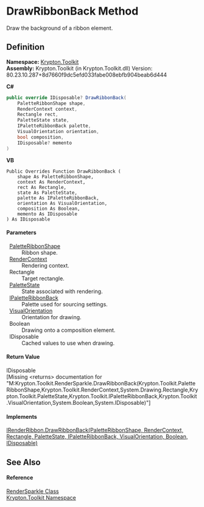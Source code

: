 # DrawRibbonBack Method


Draw the background of a ribbon element.



## Definition
**Namespace:** <a href="79d2eac2-21f4-54ff-7552-b20c33c30600.md">Krypton.Toolkit</a>  
**Assembly:** Krypton.Toolkit (in Krypton.Toolkit.dll) Version: 80.23.10.287+8d7660f9dc5efd033fabe008ebfb904beab6d444

**C#**
``` C#
public override IDisposable? DrawRibbonBack(
	PaletteRibbonShape shape,
	RenderContext context,
	Rectangle rect,
	PaletteState state,
	IPaletteRibbonBack palette,
	VisualOrientation orientation,
	bool composition,
	IDisposable? memento
)
```
**VB**
``` VB
Public Overrides Function DrawRibbonBack ( 
	shape As PaletteRibbonShape,
	context As RenderContext,
	rect As Rectangle,
	state As PaletteState,
	palette As IPaletteRibbonBack,
	orientation As VisualOrientation,
	composition As Boolean,
	memento As IDisposable
) As IDisposable
```



#### Parameters
<dl><dt>  <a href="84ca2d8c-daf3-0219-3015-4b7046d3d27b.md">PaletteRibbonShape</a></dt><dd>Ribbon shape.</dd><dt>  <a href="ef60a5af-08ff-7a94-87f5-362a7e392cd4.md">RenderContext</a></dt><dd>Rendering context.</dd><dt>  Rectangle</dt><dd>Target rectangle.</dd><dt>  <a href="93e626cd-00cf-240e-06c6-ab4d47e982ba.md">PaletteState</a></dt><dd>State associated with rendering.</dd><dt>  <a href="13cd7430-f4ec-280c-908b-9fb4e3ced7ea.md">IPaletteRibbonBack</a></dt><dd>Palette used for sourcing settings.</dd><dt>  <a href="d38051f8-c2cc-e81c-0029-02f7ad46f2fa.md">VisualOrientation</a></dt><dd>Orientation for drawing.</dd><dt>  Boolean</dt><dd>Drawing onto a composition element.</dd><dt>  IDisposable</dt><dd>Cached values to use when drawing.</dd></dl>

#### Return Value
IDisposable  
\[Missing &lt;returns&gt; documentation for "M:Krypton.Toolkit.RenderSparkle.DrawRibbonBack(Krypton.Toolkit.PaletteRibbonShape,Krypton.Toolkit.RenderContext,System.Drawing.Rectangle,Krypton.Toolkit.PaletteState,Krypton.Toolkit.IPaletteRibbonBack,Krypton.Toolkit.VisualOrientation,System.Boolean,System.IDisposable)"\]

#### Implements
<a href="6cf173b8-5ed6-65ff-f122-08877c82c3a1.md">IRenderRibbon.DrawRibbonBack(PaletteRibbonShape, RenderContext, Rectangle, PaletteState, IPaletteRibbonBack, VisualOrientation, Boolean, IDisposable)</a>  


## See Also


#### Reference
<a href="67713d18-bd06-003e-2c30-456e135a7621.md">RenderSparkle Class</a>  
<a href="79d2eac2-21f4-54ff-7552-b20c33c30600.md">Krypton.Toolkit Namespace</a>  
